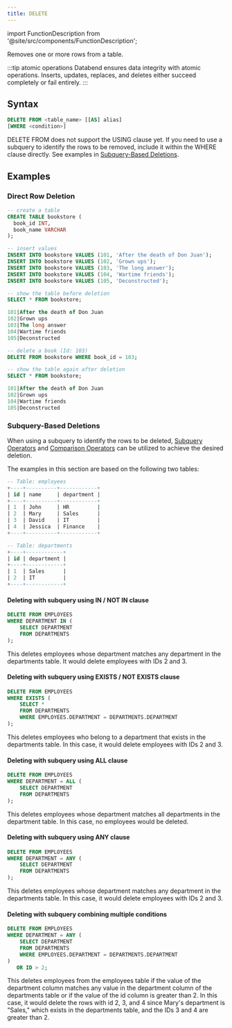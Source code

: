 ```yaml
---
title: DELETE
---
```


import FunctionDescription from '@site/src/components/FunctionDescription';

<FunctionDescription description="Introduced: v1.1.60"/>

Removes one or more rows from a table.

:::tip atomic operations
Databend ensures data integrity with atomic operations. Inserts, updates, replaces, and deletes either succeed completely or fail entirely.
:::

## Syntax

```sql
DELETE FROM <table_name> [[AS] alias]
[WHERE <condition>]
```

DELETE FROM does not support the USING clause yet. If you need to use a subquery to identify the rows to be removed, include it within the WHERE clause directly. See examples in [Subquery-Based Deletions](#subquery-based-deletions).

## Examples

### Direct Row Deletion

```sql
-- create a table
CREATE TABLE bookstore (
  book_id INT,
  book_name VARCHAR
);

-- insert values
INSERT INTO bookstore VALUES (101, 'After the death of Don Juan');
INSERT INTO bookstore VALUES (102, 'Grown ups');
INSERT INTO bookstore VALUES (103, 'The long answer');
INSERT INTO bookstore VALUES (104, 'Wartime friends');
INSERT INTO bookstore VALUES (105, 'Deconstructed');

-- show the table before deletion
SELECT * FROM bookstore;

101|After the death of Don Juan
102|Grown ups
103|The long answer
104|Wartime friends
105|Deconstructed

-- delete a book (Id: 103)
DELETE FROM bookstore WHERE book_id = 103;

-- show the table again after deletion
SELECT * FROM bookstore;

101|After the death of Don Juan
102|Grown ups
104|Wartime friends
105|Deconstructed
```

### Subquery-Based Deletions

When using a subquery to identify the rows to be deleted, [Subquery Operators](../30-query-operators/subquery.md) and [Comparison Operators](../30-query-operators/comparisons/index.md) can be utilized to achieve the desired deletion.

The examples in this section are based on the following two tables:

```sql
-- Table: employees
+----+----------+------------+
| id | name     | department |
+----+----------+------------+
| 1  | John     | HR         |
| 2  | Mary     | Sales      |
| 3  | David    | IT         |
| 4  | Jessica  | Finance    |
+----+----------+------------+

-- Table: departments
+----+------------+
| id | department |
+----+------------+
| 1  | Sales      |
| 2  | IT         |
+----+------------+
```

#### Deleting with subquery using IN / NOT IN clause

```sql
DELETE FROM EMPLOYEES
WHERE DEPARTMENT IN (
    SELECT DEPARTMENT
    FROM DEPARTMENTS
);
```
This deletes employees whose department matches any department in the departments table. It would delete employees with IDs 2 and 3.

#### Deleting with subquery using EXISTS / NOT EXISTS clause

```sql
DELETE FROM EMPLOYEES
WHERE EXISTS (
    SELECT *
    FROM DEPARTMENTS
    WHERE EMPLOYEES.DEPARTMENT = DEPARTMENTS.DEPARTMENT
);
```
This deletes employees who belong to a department that exists in the departments table. In this case, it would delete employees with IDs 2 and 3.

#### Deleting with subquery using ALL clause

```sql
DELETE FROM EMPLOYEES
WHERE DEPARTMENT = ALL (
    SELECT DEPARTMENT
    FROM DEPARTMENTS
);
```
This deletes employees whose department matches all departments in the department table. In this case, no employees would be deleted.

#### Deleting with subquery using ANY clause

```sql
DELETE FROM EMPLOYEES
WHERE DEPARTMENT = ANY (
    SELECT DEPARTMENT
    FROM DEPARTMENTS
);
```
This deletes employees whose department matches any department in the departments table. In this case, it would delete employees with IDs 2 and 3.

#### Deleting with subquery combining multiple conditions

```sql
DELETE FROM EMPLOYEES
WHERE DEPARTMENT = ANY (
    SELECT DEPARTMENT
    FROM DEPARTMENTS
    WHERE EMPLOYEES.DEPARTMENT = DEPARTMENTS.DEPARTMENT
)
   OR ID > 2;
```

This deletes employees from the employees table if the value of the department column matches any value in the department column of the departments table or if the value of the id column is greater than 2. In this case, it would delete the rows with id 2, 3, and 4 since Mary's department is "Sales," which exists in the departments table, and the IDs 3 and 4 are greater than 2.